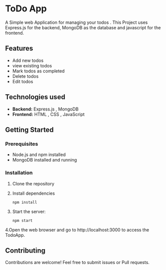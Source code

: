# ToDo App
A Simple web Application for managing your todos . This Project uses Express.js for the backend, MongoDB as the database and javascript for the frontend.

## Features

- Add new todos
- view existing todos
- Mark todos as completed
- Delete todos
- Edit todos

## Technologies used

- **Backend:** Express.js , MongoDB
- **Frontend:** HTML , CSS , JavaScript


## Getting Started

### Prerequisites

- Node.js and npm installed
- MongoDB installed and running


### Installation

1. Clone the repository
   
2. Install dependencies
   
       npm install
3. Start the server:

       npm start
4.Open the web browser and go to http://localhost:3000 to access the TodoApp.


## Contributing

Contributions are welcome! Feel free to submit issues or Pull requests.


